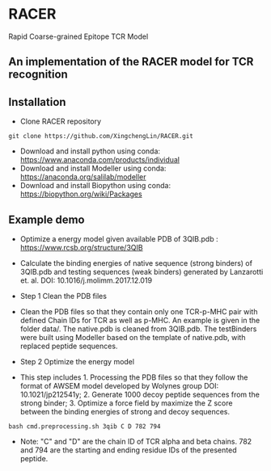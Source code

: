 # RACER
Rapid Coarse-grained Epitope TCR Model

## An implementation of the RACER model for TCR recognition


## Installation
* Clone RACER repository
```
git clone https://github.com/XingchengLin/RACER.git
```

* Download and install python using conda: https://www.anaconda.com/products/individual
* Download and install Modeller using conda: https://anaconda.org/salilab/modeller
* Download and install Biopython using conda: https://biopython.org/wiki/Packages

## Example demo
* Optimize a energy model given available PDB of 3QIB.pdb : https://www.rcsb.org/structure/3QIB
* Calculate the binding energies of native sequence (strong binders) of 3QIB.pdb and testing sequences (weak binders) generated by Lanzarotti et. al. DOI: 10.1016/j.molimm.2017.12.019

* Step 1 Clean the PDB files
* Clean the PDB files so that they contain only one TCR-p-MHC pair with defined Chain IDs for TCR as well as p-MHC. An example is given in the folder data/. The native.pdb is cleaned from 3QIB.pdb. The testBinders were built using Modeller based on the template of native.pdb, with replaced peptide sequences.

* Step 2 Optimize the energy model
* This step includes 1. Processing the PDB files so that they follow the format of AWSEM model developed by Wolynes group DOI: 10.1021/jp212541y; 2. Generate 1000 decoy peptide sequences from the strong binder; 3. Optimize a force field by maximize the Z score between the binding energies of strong and decoy sequences.
```
bash cmd.preprocessing.sh 3qib C D 782 794
```
* Note: "C" and "D" are the chain ID of TCR alpha and beta chains. 782 and 794 are the starting and ending residue IDs of the presented peptide.






